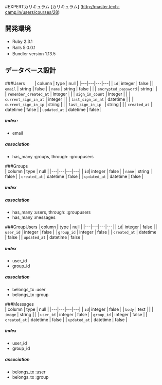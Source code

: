 #EXPERTカリキュラム
[カリキュラム] (http://master.tech-camp.in/users/courses/28)

## 開発環境
* Ruby 2.3.1　　
* Rails 5.0.0.1　　
* Bundler version 1.13.5　　

## データベース設計  

###Users　　
| column | type | null |
|---|---|---|---|
| `id`| integer  | false |
| `email` | string | false |
| `name` | string | false | |
| `encrypted_password` | string |  |
| `remember_created_at` | integer |  |
| `sign_in_count` | integer |  |
| `current_sign_in_at` | integer |  |
| `last_sign_in_at` | datetime |  |
| `current_sign_in_ip` | string |  |
| `last_sign_in_ip ` | string |   |
| `created_at` | datetime | false |
| `updated_at` | datetime | false |

##### index:
* email

##### association
* has_many :groups, through: :groupusers

###Groups  
| column | type | null |
|---|---|---|---|
| `id`| integer  | false |
| `name` | string | false |
| `created_at` | datetime | false |
| `updated_at` | datetime | false |


##### index


##### association
* has_many :users, through: :groupusers
* has_many :messages

###GroupUsers
| column | type | null |
|---|---|---|---|
| `id`| integer  | false |
| `user_id` | integer | false |
| `group_id` | integer | false |
| `created_at` | datetime | false |
| `updated_at` | datetime | false |

##### index
* user_id
* group_id

##### association
* belongs_to :user
* belongs_to :group

###Messages  
| column | type | null |
|---|---|---|---|
| `id`| integer  | false |
| `body` | text |  |
| `image` | string |  |
| `user_id` | integer | false |
| `group_id` | integer | false |
| `created_at` | datetime | false |
| `updated_at` | datetime | false |

##### index
* user_id
* group_id

##### association
* belongs_to :user
* belongs_to :group
